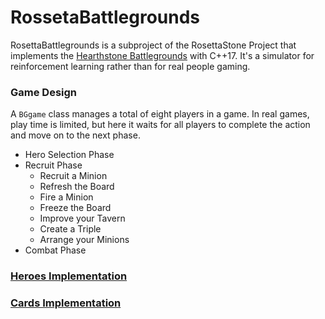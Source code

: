 # RossetaBattlegrounds

RosettaBattlegrounds is a subproject of the RosettaStone Project that implements the [Hearthstone Battlegrounds](https://playhearthstone.com/en-us/blog/23156373) with C++17. It's a simulator for reinforcement learning rather than for real people gaming.

### Game Design

A `BGgame` class manages a total of eight players in a game. In real games, play time is limited, but here it waits for all players to complete the action and move on to the next phase.

- Hero Selection Phase
- Recruit Phase
    - Recruit a Minion
    - Refresh the Board
    - Fire a Minion
    - Freeze the Board
    - Improve your Tavern
    - Create a Triple
    - Arrange your Minions
- Combat Phase

### [Heroes Implementation](Documents/HeroList.md)

### [Cards Implementation](Documents/CardList.md)

